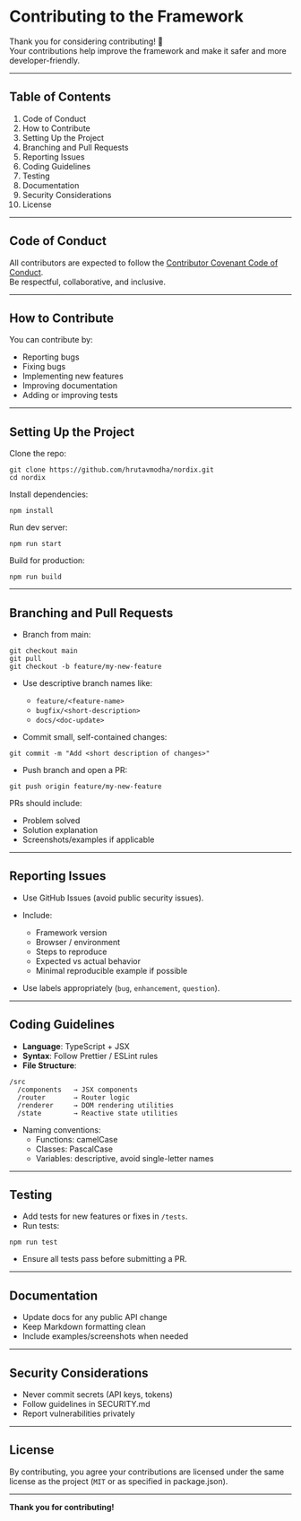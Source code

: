 # Contributing to the Framework

Thank you for considering contributing! 🎉  
Your contributions help improve the framework and make it safer and more developer-friendly.

---

## Table of Contents

1. Code of Conduct
2. How to Contribute
3. Setting Up the Project
4. Branching and Pull Requests
5. Reporting Issues
6. Coding Guidelines
7. Testing
8. Documentation
9. Security Considerations
10. License

---

## Code of Conduct

All contributors are expected to follow the [Contributor Covenant Code of Conduct](https://www.contributor-covenant.org/).  
Be respectful, collaborative, and inclusive.

---

## How to Contribute

You can contribute by:

- Reporting bugs
- Fixing bugs
- Implementing new features
- Improving documentation
- Adding or improving tests

---

## Setting Up the Project

Clone the repo:

```
git clone https://github.com/hrutavmodha/nordix.git
cd nordix
```

Install dependencies:

```
npm install
```

Run dev server:

```
npm run start
```

Build for production:

```
npm run build
```

---

## Branching and Pull Requests

- Branch from main:

```
git checkout main
git pull
git checkout -b feature/my-new-feature
```

- Use descriptive branch names like:
  - `feature/<feature-name>`
  - `bugfix/<short-description>`
  - `docs/<doc-update>`

- Commit small, self-contained changes:

```
git commit -m "Add <short description of changes>"
```

- Push branch and open a PR:

```
git push origin feature/my-new-feature
```

PRs should include:

- Problem solved
- Solution explanation
- Screenshots/examples if applicable

---

## Reporting Issues

- Use GitHub Issues (avoid public security issues).  
- Include:
  - Framework version
  - Browser / environment
  - Steps to reproduce
  - Expected vs actual behavior
  - Minimal reproducible example if possible

- Use labels appropriately (`bug`, `enhancement`, `question`).

---

## Coding Guidelines

- **Language**: TypeScript + JSX  
- **Syntax**: Follow Prettier / ESLint rules  
- **File Structure**:

```
/src
  /components   → JSX components
  /router       → Router logic
  /renderer     → DOM rendering utilities
  /state        → Reactive state utilities
```

- Naming conventions:
  - Functions: camelCase
  - Classes: PascalCase
  - Variables: descriptive, avoid single-letter names

---

## Testing

- Add tests for new features or fixes in `/tests`.  
- Run tests:

```
npm run test
```

- Ensure all tests pass before submitting a PR.

---

## Documentation

- Update docs for any public API change  
- Keep Markdown formatting clean  
- Include examples/screenshots when needed  

---

## Security Considerations

- Never commit secrets (API keys, tokens)  
- Follow guidelines in SECURITY.md  
- Report vulnerabilities privately

---

## License

By contributing, you agree your contributions are licensed under the same license as the project (`MIT` or as specified in package.json).

---

**Thank you for contributing!**
